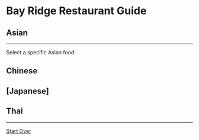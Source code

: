 # Bay Ridge Restaurant Guide
## Asian
---
Select a specific Asian food:
## Chinese 
## [Japanese] 
## Thai
---
[Start Over](../home.md)